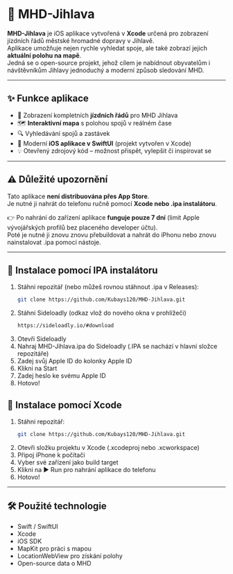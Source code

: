 # 🚌 MHD-Jihlava

**MHD-Jihlava** je iOS aplikace vytvořená v **Xcode** určená pro zobrazení jízdních řádů městské hromadné dopravy v Jihlavě.  
Aplikace umožňuje nejen rychle vyhledat spoje, ale také zobrazí jejich **aktuální polohu na mapě**.  
Jedná se o open-source projekt, jehož cílem je nabídnout obyvatelům i návštěvníkům Jihlavy jednoduchý a moderní způsob sledování MHD.

---

## ✨ Funkce aplikace
- 📅 Zobrazení kompletních **jízdních řádů** pro MHD Jihlava  
- 🗺️ **Interaktivní mapa** s polohou spojů v reálném čase  
- 🔍 Vyhledávání spojů a zastávek  
- 📱 Moderní **iOS aplikace v SwiftUI** (projekt vytvořen v Xcode)  
- 💡 Otevřený zdrojový kód – možnost přispět, vylepšit či inspirovat se  

---

## ⚠️ Důležité upozornění
Tato aplikace **není distribuována přes App Store**.  
Je nutné ji nahrát do telefonu ručně pomocí **Xcode nebo .ipa instalátoru**.  

👉 Po nahrání do zařízení aplikace **funguje pouze 7 dní** (limit Apple vývojářských profilů bez placeného developer účtu).  
Poté je nutné ji znovu znovu přebuildovat a nahrát do iPhonu nebo znovu nainstalovat .ipa pomocí nástoje.

---

## 🚀 Instalace pomocí IPA instalátoru
1. Stáhni repozitář (nebo můžeš rovnou stáhnout .ipa v Releases):  
   ```bash
   git clone https://github.com/Kubays120/MHD-Jihlava.git
2. Stáhni Sideloadly (odkaz vlož do nového okna v prohlížeči)
   ```bash
   https://sideloadly.io/#download
3. Otevři Sideloadly
4. Nahraj MHD-Jihlava.ipa do Sideloadly (.IPA se nachází v hlavní složce repozitáře)
5. Zadej svůj Apple ID do kolonky Apple ID
6. Klikni na Start
7. Zadej heslo ke svému Apple ID
8. Hotovo!

## 🚀 Instalace pomocí Xcode
1. Stáhni repozitář:  
   ```bash
   git clone https://github.com/Kubays120/MHD-Jihlava.git
2. Otevři složku projektu v Xcode (.xcodeproj nebo .xcworkspace)
3. Připoj iPhone k počítači
4. Vyber své zařízení jako build target
5. Klikni na ▶️ Run pro nahrání aplikace do telefonu
6. Hotovo!

---

## 🛠️ Použité technologie
 - Swift / SwiftUI
 - Xcode
 - iOS SDK
 - MapKit pro práci s mapou
 - LocationWebView pro získání polohy
 - Open-source data o MHD
